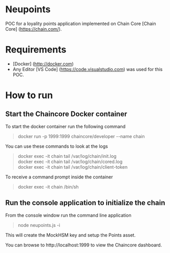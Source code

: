 # Neupoints
POC for a loyality points application implemented on Chain Core [Chain Core] (https://chain.com/).

# Requirements
* [Docker] (http://docker.com)
* Any Editor [VS Code] (https://code.visualstudio.com) was used for this POC.

# How to run
## Start the Chaincore Docker container
To start the docker container run the following command
> docker run -p 1999:1999 chaincore/developer --name chain

You can use these commands to look at the logs
> docker exec -it chain tail /var/log/chain/init.log </br>
> docker exec -it chain tail /var/log/chain/cored.log </br>
> docker exec -it chain tail /var/log/chain/client-token

To receive a command prompt inside the container
> docker exec -it chain /bin/sh

## Run the console application to initialize the chain
From the console window run the command line application
> node neupoints.js -i

This will create the MockHSM key and setup the Points asset.

You can browse to http://localhost:1999 to view the Chaincore dashboard.